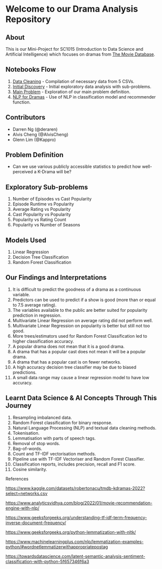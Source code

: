 # Welcome to our Drama Analysis Repository

## About

This is our Mini-Project for SC1015 (Introduction to Data Science and Artificial Intelligence) which focuses on dramas from [The Movie Database](https://www.kaggle.com/datasets/robertonacu/tmdb-kdramas-2022?select=networks.csv). 

## Notebooks Flow
1. [Data Cleaning](https://github.com/deraren/We-Bring-The-Drama/blob/main/Data%20Cleaning%20.ipynb)         - Compilation of necessary data from 5 CSVs.
2. [Initial Discovery](https://github.com/deraren/We-Bring-The-Drama/blob/main/Initial%20Discovery%20.ipynb) - Initial exploratory data analysis with sub-problems.
3. [Main Problem](https://github.com/deraren/We-Bring-The-Drama/blob/main/Main%20Problem.ipynb)              - Exploration of our main problem definition.
4. [NLP for Dramas](https://github.com/deraren/We-Bring-The-Drama/blob/main/NLP%20for%20Dramas.ipynb)        - Use of NLP in classification model and recommender function.

## Contributors
 - Darren Ng (@deraren)
 - Alvis Cheng (@AlvisCheng)
 - Glenn Lim (@Kappro)

## Problem Definition

- Can we use various publicly accessible statistics to predict how well-perceived a K-Drama will be?

## Exploratory Sub-problems
1. Number of Episodes vs Cast Popularity
2. Episode Runtime vs Popularity
3. Average Rating vs Popularity
4. Cast Popularity vs Popularity
5. Popularity vs Rating Count
6. Popularity vs Number of Seasons


## Models Used
1. Linear Regression
2. Decision Tree Classification
3. Random Forest Classification


## Our Findings and Interpretations
1. It is difficult to predict the goodness of a drama as a continuous variable.
2. Predictors can be used to predict if a show is good (more than or equal to 7.5 average rating).
3. The variables available to the public are better suited for popularity prediction in regression.
4. Multivariate Linear Regression on average rating did not perform well.
5. Multivariate Linear Regression on popularity is better but still not too good.
6. More trees/estimators used for Random Forest Classification led to higher classification accuracy.
7. A popular drama does not mean that it is a good drama.
8. A drama that has a popular cast does not mean it will be a popular drama.
9. A drama that has a popular cast is on fewer networks.
10. A high accuracy decision tree classifier may be due to biased predictions.
11. A small data range may cause a linear regression model to have low accuracy.



## Learnt Data Science & AI Concepts Through This Journey
1. Resampling imbalanced data.
2. Random Forest classification for binary response.
3. Natural Language Processing (NLP) and textual data cleaning methods.
4. Tokenisation.
5. Lemmatisation with parts of speech tags.
6. Removal of stop words.
7. Bag-of-words.
8. Count and TF-IDF vectorisation methods.
9. Pipeline use with TF-IDF Vectoriser and Random Forest Classifier.
10. Classification reports, includes precision, recall and F1 score.
11. Cosine similarity.



References

<https://www.kaggle.com/datasets/robertonacu/tmdb-kdramas-2022?select=networks.csv>

<https://www.analyticsvidhya.com/blog/2022/01/movie-recommendation-engine-with-nlp/>

<https://www.geeksforgeeks.org/understanding-tf-idf-term-frequency-inverse-document-frequency/>

<https://www.geeksforgeeks.org/python-lemmatization-with-nltk/>

<https://www.machinelearningplus.com/nlp/lemmatization-examples-python/#wordnetlemmatizerwithappropriatepostag>

<https://towardsdatascience.com/latent-semantic-analysis-sentiment-classification-with-python-5f657346f6a3>


